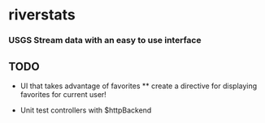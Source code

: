 
# riverstats
### USGS Stream data with an easy to use interface

## TODO
* UI that takes advantage of favorites
	** create a directive for displaying favorites for current user!
	
* Unit test controllers with $httpBackend

